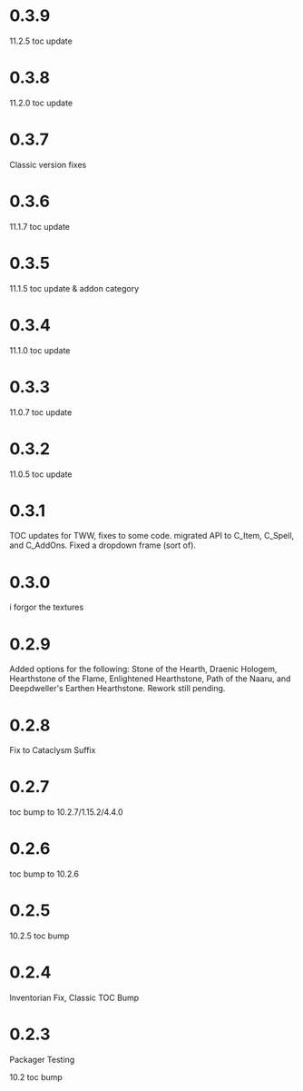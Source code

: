 # 0.3.9

11.2.5 toc update

# 0.3.8

11.2.0 toc update

# 0.3.7

Classic version fixes

# 0.3.6

11.1.7 toc update

# 0.3.5

11.1.5 toc update & addon category

# 0.3.4

11.1.0 toc update

# 0.3.3

11.0.7 toc update

# 0.3.2

11.0.5 toc update

# 0.3.1

TOC updates for TWW, fixes to some code. migrated API to C_Item, C_Spell, and C_AddOns. Fixed a dropdown frame (sort of).

# 0.3.0

i forgor the textures

# 0.2.9

Added options for the following: Stone of the Hearth, Draenic Hologem, Hearthstone of the Flame, Enlightened Hearthstone, Path of the Naaru, and Deepdweller's Earthen Hearthstone. Rework still pending.

# 0.2.8

Fix to Cataclysm Suffix

# 0.2.7

toc bump to 10.2.7/1.15.2/4.4.0

# 0.2.6

toc bump to 10.2.6

# 0.2.5

10.2.5 toc bump

# 0.2.4

Inventorian Fix, Classic TOC Bump


# 0.2.3

Packager Testing

10.2 toc bump